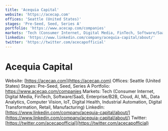 ```yaml
---
title: 'Acequia Capital'
website: 'https://acecap.com'
offices: 'Seattle (United States)'
stages: 'Pre-Seed, Seed, Series A'
portfolio: 'https://www.acecap.com/companies'
markets: 'Tech (Consumer Internet, Digital Media, FinTech, Software/SaaS, Enterprise/B2B, Cloud, AI, ML, Data Analytics, Computer Vision, IoT, Digital Health, Industrial Automation, Digital Transformation, Retail, Manufacturing)'
linkedin: 'https://www.linkedin.com/company/acequia-capital/about/'
twitter: 'https://twitter.com/acecapofficial'
---
```


# Acequia Capital
Website: [https://acecap.com](https://acecap.com)
Offices: Seattle (United States)
Stages: Pre-Seed, Seed, Series A
Portfolio: https://www.acecap.com/companies
Markets: Tech (Consumer Internet, Digital Media, FinTech, Software/SaaS, Enterprise/B2B, Cloud, AI, ML, Data Analytics, Computer Vision, IoT, Digital Health, Industrial Automation, Digital Transformation, Retail, Manufacturing)
LinkedIn: [https://www.linkedin.com/company/acequia-capital/about/](https://www.linkedin.com/company/acequia-capital/about/)
Twitter: [https://twitter.com/acecapofficial](https://twitter.com/acecapofficial)
